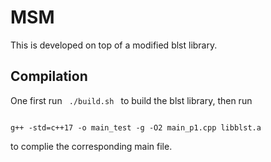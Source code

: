 
# MSM

This is developed on top of a modified blst library.

## Compilation

One first run 
<code>
./build.sh
</code></pre> 
to build the blst library, then run
<pre><code>
g++ -std=c++17 -o main_test -g -O2 main_p1.cpp libblst.a
</code></pre> 
to complie the corresponding main file.
